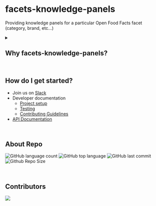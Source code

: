 # facets-knowledge-panels
Providing knowledge panels for a particular Open Food Facts facet (category, brand, etc...)

<details><summary><h2> Why facets-knowledge-panels? </h2></summary>

- Provides applications with a set of informative or actionable items which are contextual to a specific facet.

- The primary goal is to allow high level contributions by users that maybe interested in a particular subset of the database, like a particular food category, a brand, a location etc.

- We reuse the knowledge panel format, which remove the need for the application to change as the server side code change, or to implement specific business logic.

</details>

<br>


## How do I get started?

* Join us on [Slack](https://openfoodfacts.slack.com/archives/C03LFRKLVBQ)
* Developer documentation
    * [Project setup](./how-to-guides/Project-setup-locally.md)
    * [Testing](./how-to-guides/Testing.md)
    * [Contributing Guidelines](./how-to-guides/CONTRIBUTING.md)
* [API Documentation](./references/API%20references.md)

<br>

## About Repo

![GitHub language count](https://img.shields.io/github/languages/count/openfoodfacts/facets-knowledge-panels?style=for-the-badge&color=brightgreen)
![GitHub top language](https://img.shields.io/github/languages/top/openfoodfacts/facets-knowledge-panels?style=for-the-badge&color=aqua)
![GitHub last commit](https://img.shields.io/github/last-commit/openfoodfacts/facets-knowledge-panels?style=for-the-badge&color=blue)
![Github Repo Size](https://img.shields.io/github/repo-size/openfoodfacts/facets-knowledge-panels?style=for-the-badge&color=aqua)

<br>

## Contributors

<a href="https://github.com/openfoodfacts/facets-knowledge-panels/graphs/contributors">
  <img src="https://contrib.rocks/image?repo=openfoodfacts/facets-knowledge-panels" />
</a>
